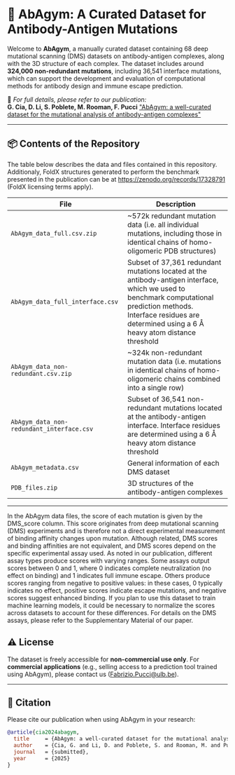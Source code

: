 # 🧬 AbAgym: A Curated Dataset for Antibody-Antigen Mutations

Welcome to **AbAgym**, a manually curated dataset containing 68 deep mutational scanning (DMS) datasets on antibody-antigen complexes, along with the 3D structure of each complex. The dataset includes around **324,000 non-redundant mutations**, including 36,541 interface mutations, which can support the development and evaluation of computational methods for antibody design and immune escape prediction.

📄 _For full details, please refer to our publication:_  
**G. Cia, D. Li, S. Poblete, M. Rooman, F. Pucci** ["AbAgym: a well-curated dataset for the mutational analysis of antibody-antigen complexes"](https://www.biorxiv.org/content/10.1101/2025.07.15.664862v1)

---

## 📦 Contents of the Repository

The table below describes the data and files contained in this repository. Additionaly, FoldX structures generated to perform the benchmark presented in the publication can be at https://zenodo.org/records/17328791 (FoldX licensing terms apply).

| File | Description |
|------|-------------|
| `AbAgym_data_full.csv.zip` | ~572k redundant mutation data (i.e. all individual mutations, including those in identical chains of homo-oligomeric PDB structures)|
| `AbAgym_data_full_interface.csv` | Subset of 37,361 redundant mutations located at the antibody-antigen interface, which we used to benchmark computational prediction methods. Interface residues are determined using a 6 Å heavy atom distance threshold|
| `AbAgym_data_non-redundant.csv.zip` | ~324k non-redundant mutation data (i.e. mutations in identical chains of homo-oligomeric chains combined into a single row) |
| `AbAgym_data_non-redundant_interface.csv` | Subset of 36,541 non-redundant mutations located at the antibody-antigen interface. Interface residues are determined using a 6 Å heavy atom distance threshold|
| `AbAgym_metadata.csv` | General information of each DMS dataset |
| `PDB_files.zip` | 3D structures of the antibody-antigen complexes |


---

In the AbAgym data files, the score of each mutation is given by the DMS_score column. This score originates from deep mutational scanning (DMS) experiments and is therefore not a direct experimental measurement of binding affinity changes upon mutation. Although related, DMS scores and binding affinities are not equivalent, and DMS scores depend on the specific experimental assay used. As noted in our publication, different assay types produce scores with varying ranges. Some assays output scores between 0 and 1, where 0 indicates complete neutralization (no effect on binding) and 1 indicates full immune escape. Others produce scores ranging from negative to positive values: in these cases, 0 typically indicates no effect, positive scores indicate escape mutations, and negative scores suggest enhanced binding. If you plan to use this dataset to train machine learning models, it could be necessary to normalize the scores across datasets to account for these differences. For details on the DMS assays, please refer to the Supplementary Material of our paper.


## ⚠️ License

The dataset is freely accessible for **non-commercial use only**. For **commercial applications** (e.g., selling access to a prediction tool trained using AbAgym), please contact us (Fabrizio.Pucci@ulb.be).

---

## 🔗 Citation

Please cite our publication when using AbAgym in your research:

```bibtex
@article{cia2024abagym,
  title     = {AbAgym: a well-curated dataset for the mutational analysis of antibody-antigen complexes},
  author    = {Cia, G. and Li, D. and Poblete, S. and Rooman, M. and Pucci, F.},
  journal   = {submitted},
  year      = {2025}
}
